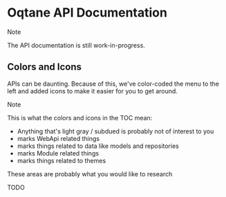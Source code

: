 
# Oqtane API Documentation

> [!NOTE]
> The API documentation is still work-in-progress. 

## Colors and Icons

APIs can be daunting. Because of this, we've color-coded the menu to the left and added icons to make it easier for you to get around. 

> [!NOTE]
> This is what the colors and icons in the TOC mean:
> * Anything that's <span class="priority-internal">light gray / subdued</span> is probably not of interest to you<br/>
> * <span class="priority-web"></span> marks WebApi related things <br/>
> * <span class="priority-data"></span> marks things related to data like models and repositories<br/>
> * <span class="priority-module"></span> marks Module related things <br/>
> * <span class="priority-theme"></span> marks things related to themes <br/>


These areas are probably what you would like to research



TODO
